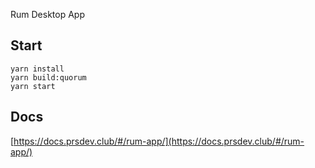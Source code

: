 Rum Desktop App

## Start
```
yarn install
yarn build:quorum
yarn start
```

## Docs

[https://docs.prsdev.club/#/rum-app/](https://docs.prsdev.club/#/rum-app/)
